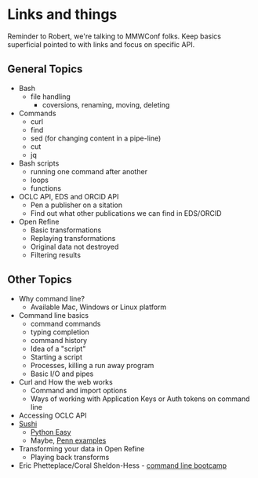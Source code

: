 
# Links and things

Reminder to Robert, we're talking to MMWConf folks. Keep basics superficial pointed to with links and focus on specific API.

## General Topics

+ Bash
  + file handling
    + coversions, renaming, moving, deleting
+ Commands
  + curl
  + find
  + sed (for changing content in a pipe-line)
  + cut
  + jq
+ Bash scripts
  + running one command after another 
  + loops
  + functions
+ OCLC API, EDS and ORCID API
  + Pen a publisher on a sitation
  + Find out what other publications we can find in EDS/ORCID
+ Open Refine
  + Basic transformations 
  + Replaying transformations
  + Original data not destroyed
  + Filtering results

## Other Topics

+ Why command line?
  + Available Mac, Windows or Linux platform
+ Command line basics
  + command commands
  + typing completion
  + command history
  + Idea of a "script"
  + Starting a script
  + Processes, killing a run away program
  + Basic I/O and pipes
+ Curl and How the web works
  + Command and import options
  + Ways of working with Application Keys or Auth tokens on command line
+ Accessing OCLC API
+ [Sushi](http://www.niso.org/workrooms/sushi/tools/)
   + [Python Easy](https://github.com/pitthsls/pycounter)
   + Maybe, [Penn examples](https://project.library.upenn.edu/confluence/display/sushitoolkit/Home)
+ Transforming your data in Open Refine
  + Playing back transforms
+ Eric Phetteplace/Coral Sheldon-Hess - [command line bootcamp](https://github.com/csheldonhess/c4l16-cli-workshop)
